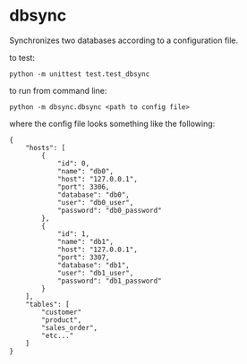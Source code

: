 # dbsync

Synchronizes two databases according to a configuration file.

to test:

	python -m unittest test.test_dbsync

to run from command line:

	python -m dbsync.dbsync <path to config file>

where the config file looks something like the following:

	{
		"hosts": [
			{
				"id": 0,
				"name": "db0",
				"host": "127.0.0.1",
				"port": 3306,
				"database": "db0",
				"user": "db0_user",
				"password": "db0_password"
			},
			{
				"id": 1,
				"name": "db1",
				"host": "127.0.0.1",
				"port": 3307,
				"database": "db1",
				"user": "db1_user",
				"password": "db1_password"
			}
		],
		"tables": [
			"customer"
			"product",
			"sales_order",
			"etc..."
		]
	}
